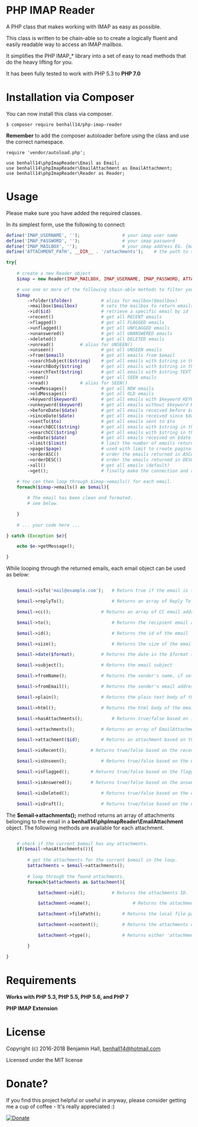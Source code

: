 # PHP IMAP Reader
A PHP class that makes working with IMAP as easy as possible. 

This class is written to be chain-able so to create a logically fluent and easily readable way to access an IMAP mailbox. 

It simplifies the PHP IMAP_* library into a set of easy to read methods that do the heavy lifting for you.

It has been fully tested to work with PHP 5.3 to **PHP 7.0**

# Installation via Composer
You can now install this class via composer.

	$ composer require benhall14/php-imap-reader
	
**Remember** to add the composer autoloader before using the class and use the correct namespace.

	require 'vendor/autoload.php';

	use benhall14\phpImapReader\Email as Email;
	use benhall14\phpImapReader\EmailAttachment as EmailAttachment;
	use benhall14\phpImapReader\Reader as Reader;

# Usage
Please make sure you have added the required classes.

In its simplest form, use the following to connect:

```php
define('IMAP_USERNAME', ''); 				# your imap user name
define('IMAP_PASSWORD', ''); 				# your imap password
define('IMAP_MAILBOX', ''); 				# your imap address EG. {mail.example.com:993/novalidate-cert/ssl}
define('ATTACHMENT_PATH', __DIR__ . '/attachments'); 	# the path to save attachments to or false to skip attachments

try{
    
    # create a new Reader object
    $imap = new Reader(IMAP_MAILBOX, IMAP_USERNAME, IMAP_PASSWORD, ATTACHMENT_PATH);

    # use one or more of the following chain-able methods to filter your email selection
    $imap
        ->folder($folder)           # alias for mailbox($mailbox)
        ->mailbox($mailbox)         # sets the mailbox to return emails from. Default = INBOX
        ->id($id)                   # retrieve a specific email by id
        ->recent()                  # get all RECENT emails
        ->flagged()                 # get all FLAGGED emails
        ->unflagged()               # get all UNFLAGGED emails
        ->unanswered()              # get all UNANSWERED emails
        ->deleted()                 # get all DELETED emails
        ->unread() 		    # alias for UNSEEN()
        ->unseen()                  # get all UNSEEN emails
        ->from($email)              # get all emails from $email
        ->searchSubject($string)    # get all emails with $string in the subject line
        ->searchBody($string)       # get all emails with $string in the body
        ->searchText($string)       # get all emails with $string TEXT
        ->seen()                    # get all SEEN emails
        ->read() 		    # alias for SEEN()
        ->newMessages()             # get all NEW emails
        ->oldMessages()             # get all OLD emails
        ->keyword($keyword)         # get all emails with $keyword KEYWORD
        ->unkeyword($keyword)       # get all emails without $keyword KEYWORD
        ->beforeDate($date)         # get all emails received before $date. *Date should be in a format that can be parsed by strtotime.*
        ->sinceDate($date)          # get all emails received since $date. *Date should be in a format that can be parsed by strtotime.*
        ->sentTo($to)               # get all emails sent to $to
        ->searchBCC($string)        # get all emails with $string in the BCC field
        ->searchCC($string)         # get all emails with $string in the CC field
        ->onDate($date)             # get all emails received on $date. *Date should be in a format that can be parsed by strtotime.*
        ->limit($limit)             # limit the number of emails returned to $limit for pagination
        ->page($page)               # used with limit to create pagination
        ->orderASC()                # order the emails returned in ASCending order
        ->orderDESC()               # order the emails returned in DESCendeing order
        ->all()                     # get all emails (default)
        ->get();                    # finally make the connection and retrieve the emails.
    
    # You can then loop through $imap->emails() for each email.
    foreach($imap->emails() as $email){

        # The email has been clean and formated.
        # see below.

    }
    
    # ... your code here ...

} catch (Exception $e){

    echo $e->getMessage();

}
```

While looping through the returned emails, each email object can be used as below:
```php

    $email->isTo('mail@example.com');   # Return true if the email is to $email, else returns false

    $email->replyTo();              	# Returns an array of Reply To email addresses (and names)

    $email->cc();                 	# Returns an array of CC email addresses (and names)

    $email->to();                       # Returns the recipient email address

    $email->id();                       # Returns the id of the email

    $email->size();                     # Returns the size of the email

    $email->date($format);        	# Returns the date in the $format specified. Default Y-m-d H:i:s

    $email->subject();          	# Returns the email subject

    $email->fromName();     		# Returns the sender's name, if set.

    $email->fromEmail();     		# Returns the sender's email address

    $email->plain();            	# Returns the plain text body of the email, if present

    $email->html();            		# Returns the html body of the email, if present

    $email->hasAttachments();       	# Returns true/false based on if the email has attachments

    $email->attachments();      	# Returns an array of EmailAttachment objects

    $email->attachment($id);    	# Returns an attachment based on the given attachment $id

    $email->isRecent();   		# Returns true/false based on the recent flag

    $email->isUnseen();       		# Returns true/false based on the unseen flag

    $email->isFlagged();  		# Returns true/false based on the flagged flag

    $email->isAnswered(); 		# Returns true/false based on the answered flag

    $email->isDeleted();      		# Returns true/false based on the deleted flag

    $email->isDraft();          	# Returns true/false based on the draft flag

```

The **$email->attachments();** method returns an array of attachments belonging to the email in a **benhall14\phpImapReader\EmailAttachment** object. The following methods are available for each attachment.

```php

	# check if the current $email has any attachments.
	if($email->hasAttachments()){
	
		# get the attachments for the current $email in the	loop.
		$attachments = $email->attachments();
	
		# loop through the found attachments.
		foreach($attachments as $attachment){

			$attachment->id(); 			# Returns the attachments ID.

			$attachment->name(); 		    	# Returns the attachments name.

			$attachment->filePath(); 		# Returns the local file path for the attachment. This is based on the ATTACHMENT_PATH constant set in the imap config.

			$attachment->content();			# Returns the attachments content data.

			$attachment->type(); 			# Returns either 'attachment' or 'inline'.

		}

}	
```

# Requirements

**Works with PHP 5.3, PHP 5.5, PHP 5.6, and PHP 7**

**PHP IMAP Extension**

# License
Copyright (c) 2016-2018 Benjamin Hall, benhall14@hotmail.com

Licensed under the MIT license

# Donate?

If you find this project helpful or useful in anyway, please consider getting me a cup of coffee - It's really appreciated :)

[![Donate](https://img.shields.io/badge/Donate-PayPal-green.svg)](https://paypal.me/benhall14)
